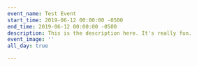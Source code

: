 ```yaml
---
event_name: Test Event
start_time: 2019-06-12 00:00:00 -0500
end_time: 2019-06-12 00:00:00 -0500
description: This is the description here. It's really fun.
event_image: ''
all_day: true

---
```


